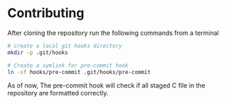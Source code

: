 # Contributing

After cloning the repository run the following commands from a terminal

```bash
# create a local git hooks directory
mkdir -p .git/hooks

# Create a symlink for pre-commit hook
ln -sf hooks/pre-commit .git/hooks/pre-commit
```

As of now, The pre-commit hook will check if
all staged C file in the repository are formatted correctly.
